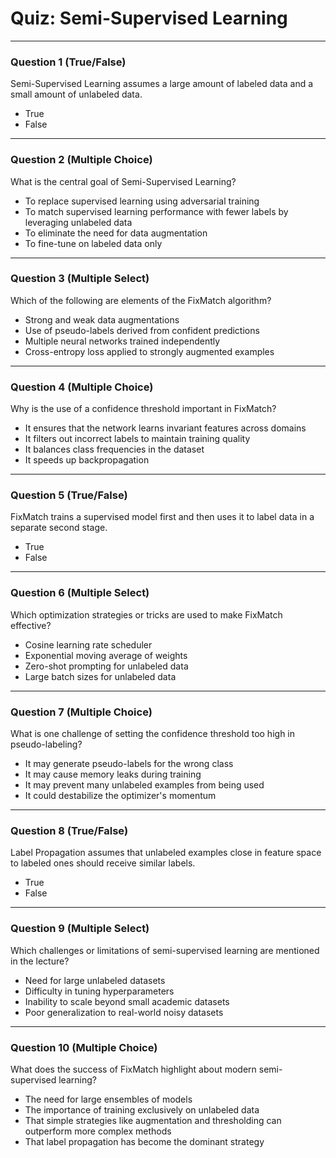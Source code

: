 # Quiz: Semi-Supervised Learning

---

### Question 1 (True/False)  
Semi-Supervised Learning assumes a large amount of labeled data and a small amount of unlabeled data.

- True  
- False  

---

### Question 2 (Multiple Choice)  
What is the central goal of Semi-Supervised Learning?

- To replace supervised learning using adversarial training  
- To match supervised learning performance with fewer labels by leveraging unlabeled data  
- To eliminate the need for data augmentation  
- To fine-tune on labeled data only  

---

### Question 3 (Multiple Select)  
Which of the following are elements of the FixMatch algorithm?

- Strong and weak data augmentations  
- Use of pseudo-labels derived from confident predictions  
- Multiple neural networks trained independently  
- Cross-entropy loss applied to strongly augmented examples  

---

### Question 4 (Multiple Choice)  
Why is the use of a confidence threshold important in FixMatch?

- It ensures that the network learns invariant features across domains  
- It filters out incorrect labels to maintain training quality  
- It balances class frequencies in the dataset  
- It speeds up backpropagation  

---

### Question 5 (True/False)  
FixMatch trains a supervised model first and then uses it to label data in a separate second stage.

- True  
- False  

---

### Question 6 (Multiple Select)  
Which optimization strategies or tricks are used to make FixMatch effective?

- Cosine learning rate scheduler  
- Exponential moving average of weights  
- Zero-shot prompting for unlabeled data  
- Large batch sizes for unlabeled data  

---

### Question 7 (Multiple Choice)  
What is one challenge of setting the confidence threshold too high in pseudo-labeling?

- It may generate pseudo-labels for the wrong class  
- It may cause memory leaks during training  
- It may prevent many unlabeled examples from being used  
- It could destabilize the optimizer's momentum  

---

### Question 8 (True/False)  
Label Propagation assumes that unlabeled examples close in feature space to labeled ones should receive similar labels.

- True  
- False  

---

### Question 9 (Multiple Select)  
Which challenges or limitations of semi-supervised learning are mentioned in the lecture?

- Need for large unlabeled datasets  
- Difficulty in tuning hyperparameters  
- Inability to scale beyond small academic datasets  
- Poor generalization to real-world noisy datasets  

---

### Question 10 (Multiple Choice)  
What does the success of FixMatch highlight about modern semi-supervised learning?

- The need for large ensembles of models  
- The importance of training exclusively on unlabeled data  
- That simple strategies like augmentation and thresholding can outperform more complex methods  
- That label propagation has become the dominant strategy  
